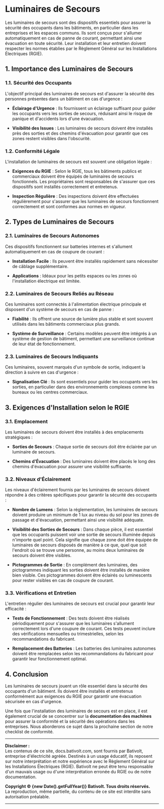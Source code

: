 # Luminaires de Secours

Les luminaires de secours sont des dispositifs essentiels pour assurer la sécurité des occupants dans les bâtiments, en particulier dans les entreprises et les espaces communs. Ils sont conçus pour s'allumer automatiquement en cas de panne de courant, permettant ainsi une évacuation en toute sécurité. Leur installation et leur entretien doivent respecter les normes établies par le Règlement Général sur les Installations Électriques (RGIE).

## 1. Importance des Luminaires de Secours

### 1.1. Sécurité des Occupants
L'objectif principal des luminaires de secours est d'assurer la sécurité des personnes présentes dans un bâtiment en cas d'urgence :

- **Éclairage d'Urgence** : Ils fournissent un éclairage suffisant pour guider les occupants vers les sorties de secours, réduisant ainsi le risque de panique et d'accidents lors d'une évacuation.

- **Visibilité des Issues** : Les luminaires de secours doivent être installés près des sorties et des chemins d'évacuation pour garantir que ces zones restent visibles dans l'obscurité.

### 1.2. Conformité Légale
L'installation de luminaires de secours est souvent une obligation légale :

- **Exigences du RGIE** : Selon le RGIE, tous les bâtiments publics et commerciaux doivent être équipés de luminaires de secours fonctionnels. Les propriétaires sont responsables de s'assurer que ces dispositifs sont installés correctement et entretenus.

- **Inspection Régulière** : Des inspections doivent être effectuées régulièrement pour s'assurer que les luminaires de secours fonctionnent correctement et sont conformes aux normes en vigueur.

## 2. Types de Luminaires de Secours

### 2.1. Luminaires de Secours Autonomes
Ces dispositifs fonctionnent sur batteries internes et s'allument automatiquement en cas de coupure de courant :

- **Installation Facile** : Ils peuvent être installés rapidement sans nécessiter de câblage supplémentaire.

- **Applications** : Idéaux pour les petits espaces ou les zones où l'installation électrique est limitée.

### 2.2. Luminaires de Secours Reliés au Réseau
Ces luminaires sont connectés à l'alimentation électrique principale et disposent d'un système de secours en cas de panne :

- **Fiabilité** : Ils offrent une source de lumière plus stable et sont souvent utilisés dans les bâtiments commerciaux plus grands.

- **Système de Surveillance** : Certains modèles peuvent être intégrés à un système de gestion de bâtiment, permettant une surveillance continue de leur état de fonctionnement.

### 2.3. Luminaires de Secours Indiquants
Ces luminaires, souvent marqués d'un symbole de sortie, indiquent la direction à suivre en cas d'urgence :

- **Signalisation Clé** : Ils sont essentiels pour guider les occupants vers les sorties, en particulier dans des environnements complexes comme les bureaux ou les centres commerciaux.

## 3. Exigences d'Installation selon le RGIE

### 3.1. Emplacement
Les luminaires de secours doivent être installés à des emplacements stratégiques :

- **Sorties de Secours** : Chaque sortie de secours doit être éclairée par un luminaire de secours.

- **Chemins d'Évacuation** : Des luminaires doivent être placés le long des chemins d'évacuation pour assurer une visibilité suffisante.

### 3.2. Niveaux d'Éclairement
Les niveaux d'éclairement fournis par les luminaires de secours doivent répondre à des critères spécifiques pour garantir la sécurité des occupants :

- **Nombre de Lumens** : Selon la réglementation, les luminaires de secours doivent produire un minimum de 1 lux au niveau du sol pour les zones de passage et d'évacuation, permettant ainsi une visibilité adéquate.

- **Visibilité des Sorties de Secours** : Dans chaque pièce, il est essentiel que les occupants puissent voir une sortie de secours illuminée depuis n'importe quel point. Cela signifie que chaque zone doit être équipée de luminaires de secours disposés de manière à ce que, quel que soit l'endroit où se trouve une personne, au moins deux luminaires de secours doivent être visibles.

- **Pictogrammes de Sortie** : En complément des luminaires, des pictogrammes indiquant les sorties doivent être installés de manière bien visible. Ces pictogrammes doivent être éclairés ou luminescents pour rester visibles en cas de coupure de courant.

### 3.3. Vérifications et Entretien
L'entretien régulier des luminaires de secours est crucial pour garantir leur efficacité :

- **Tests de Fonctionnement** : Des tests doivent être réalisés périodiquement pour s'assurer que les luminaires s'allument correctement lors d'une coupure de courant. Ces tests peuvent inclure des vérifications mensuelles ou trimestrielles, selon les recommandations du fabricant.

- **Remplacement des Batteries** : Les batteries des luminaires autonomes doivent être remplacées selon les recommandations du fabricant pour garantir leur fonctionnement optimal.

## 4. Conclusion

Les luminaires de secours jouent un rôle essentiel dans la sécurité des occupants d'un bâtiment. Ils doivent être installés et entretenus conformément aux exigences du RGIE pour garantir une évacuation sécurisée en cas d'urgence. 

Une fois que l'installation des luminaires de secours est en place, il est également crucial de se concentrer sur la **documentation des machines** pour assurer la conformité et la sécurité des opérations dans les entreprises. Nous aborderons ce sujet dans la prochaine section de notre checklist de conformité.

---

**Disclaimer :**  
Les contenus de ce site, docs.bativolt.com, sont fournis par Bativolt, entreprise d'électricité agréée. Destinés à un usage éducatif, ils reposent sur notre interprétation et notre expérience avec le Règlement Général sur les Installations Électriques (RGIE). Bativolt ne peut être tenu responsable d'un mauvais usage ou d'une interprétation erronée du RGIE ou de notre documentation.

**Copyright © {new Date().getFullYear()} Bativolt. Tous droits réservés.**  
La reproduction, même partielle, du contenu de ce site est interdite sans autorisation préalable.

---
